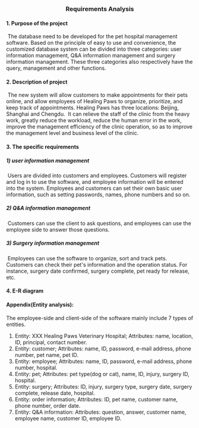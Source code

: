 ### <center>Requirements Analysis</center>

####  1. Purpose of the project
​    The database need to be developed for the pet hospital management software. Based on the principle of easy to use and convenience, the customized database system can be divided into three categories: user information management, Q&A information management and surgery information management. These three categories also respectively have the query, management and other functions.

#### 2. Description of project
​    The new system will allow customers to make appointments for their pets online, and allow employees of Healing Paws to organize, prioritize, and keep track of appointments. Healing Paws has three locations: Beijing, Shanghai and Chengdu.
​    It can relieve the staff of the clinic from the heavy work, greatly reduce the workload, reduce the human error in the work, improve the management efficiency of the clinic operation, so as to improve the management level and business level of the clinic.

#### 3. The specific requirements
  ##### 1) user information management
​    Users are divided into customers and employees. Customers will register and log in to use the software, and employee information will be entered into the system. Employees and customers can set their own basic user information, such as setting passwords, names, phone numbers and so on.
  ##### 2) Q&A information management
​    Customers can use the client to ask questions, and employees can use the employee side to answer those questions.
  ##### 3) Surgery information management
​    Employees can use the software to organize, sort and track pets. Customers can check their pet's information and the operation status. For instance, surgery date confirmed, surgery complete, pet ready for release, etc. 

#### 4. E-R diagram

#### Appendix(Entity analysis):
The employee-side and client-side of the software mainly include 7 types of entities.
1. Entity: XXX Healing Paws Veterinary Hospital;
   Attributes: name, location, ID, principal, contact number.
2. Entity: customer;
   Attributes: name, ID, password, e-mail address, phone number, pet name, pet ID.
3. Entity: employee;
   Attributes: name, ID, password, e-mail address, phone number, hospital.
4. Entity: pet;
   Attributes: pet type(dog or cat), name, ID, injury, surgery ID, hospital.
5. Entity: surgery;
   Attributes: ID, injury, surgery type, surgery date, surgery complete, release date, hospital.
6. Entity: order information;
   Attributes: ID, pet name, customer name, phone number, order date.
7. Entity: Q&A information:
   Attributes: question, answer, customer name, employee name, customer ID, employee ID.
